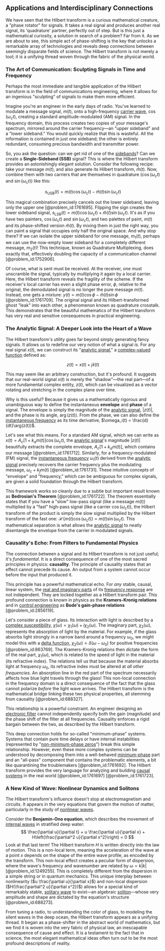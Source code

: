 ## Applications and Interdisciplinary Connections

We have seen that the Hilbert transform is a curious mathematical creature, a "phase rotator" for signals. It takes a real signal and produces another real signal, its 'quadrature' partner, perfectly out of step. But is this just a mathematical curiosity, a solution in search of a problem? Far from it. As we are about to see, this simple act of phase-shifting is the key that unlocks a remarkable array of technologies and reveals deep connections between seemingly disparate fields of science. The Hilbert transform is not merely a tool; it is a unifying thread woven through the fabric of the physical world.

### The Art of Communication: Sculpting Signals in Time and Frequency

Perhaps the most immediate and tangible application of the Hilbert transform is in the field of communications engineering, where it allows for an ingenious "sculpting" of signals to make them more efficient.

Imagine you're an engineer in the early days of radio. You've learned to modulate a message signal, $m(t)$, onto a high-frequency [carrier wave](@article_id:261152), $\cos(\omega_c t)$, creating a standard amplitude-modulated (AM) signal. In the frequency domain, this process creates two copies of your message's spectrum, mirrored around the carrier frequency—an "upper sideband" and a "lower sideband." You would quickly realize that this is wasteful. All the information is contained in just one sideband; the other is entirely redundant, consuming precious bandwidth and transmitter power.

So, you ask the question: can we get rid of one of the [sidebands](@article_id:260585)? Can we create a **Single-Sideband (SSB)** signal? This is where the Hilbert transform provides an astonishingly elegant solution. Consider the following recipe: take your message $m(t)$, and also generate its Hilbert transform, $\hat{m}(t)$. Now, combine them with two carriers that are themselves in quadrature ($\cos(\omega_c t)$ and $\sin(\omega_c t)$) like this:

$$s_{\text{USB}}(t) = m(t)\cos(\omega_c t) - \hat{m}(t)\sin(\omega_c t)$$

This magical combination precisely cancels out the lower sideband, leaving only the upper one [@problem_id:1761695]. Flipping the sign creates the lower sideband signal, $s_{\text{LSB}}(t) = m(t)\cos(\omega_c t) + \hat{m}(t)\sin(\omega_c t)$. It's as if you have two painters, $\cos(\omega_c t)$ and $\sin(\omega_c t)$, and two palettes of paint, $m(t)$ and its phase-shifted version $\hat{m}(t)$. By mixing them in just the right way, you can paint a signal that occupies only half the original space. And why stop there? If we can isolate the upper sideband for one message, $m_1(t)$, perhaps we can use the now-empty lower sideband for a completely different message, $m_2(t)$! This technique, known as Quadrature Multiplexing, does exactly that, effectively doubling the capacity of a communication channel [@problem_id:1752906].

Of course, what is sent must be received. At the receiver, one must unscramble the signal, typically by multiplying it again by a local carrier. Here, the Hilbert transform reveals the fragility of the scheme. If the receiver's local carrier has even a slight phase error, $\phi$, relative to the original, the demodulated signal is no longer the pure message $m(t)$. Instead, one gets a mixture: $y(t) = m(t)\cos\phi - \hat{m}(t)\sin\phi$ [@problem_id:1761709]. The original signal and its Hilbert-transformed ghost "leak" into each other, a phenomenon known as quadrature crosstalk. This demonstrates that the beautiful mathematics of the Hilbert transform has very real and sensitive consequences in practical engineering.

### The Analytic Signal: A Deeper Look into the Heart of a Wave

The Hilbert transform's utility goes far beyond simply generating fancy signals. It allows us to redefine our very notion of what a signal *is*. For any real signal $x(t)$, we can construct its "[analytic signal](@article_id:189600)," a [complex-valued function](@article_id:195560) defined as:

$$z(t) = x(t) + j\hat{x}(t)$$

This may seem like an arbitrary construction, but it's profound. It suggests that our real-world signal $x(t)$ is merely the "shadow"—the real part—of a more fundamental complex entity, $z(t)$, which can be visualized as a vector rotating and stretching in the complex plane over time.

Why is this useful? Because it gives us a mathematically rigorous and unambiguous way to define the instantaneous **envelope** and **phase** of a signal. The envelope is simply the magnitude of the [analytic signal](@article_id:189600), $|z(t)|$, and the phase is its angle, $\arg(z(t))$. From the phase, we can also define the [instantaneous frequency](@article_id:194737) as its time derivative, $\omega_i(t) = \frac{d}{dt}\arg(z(t))$.

Let's see what this means. For a standard AM signal, which we can write as $x(t)=A_c[1+k_a m(t)]\cos(\omega_c t)$, the [analytic signal](@article_id:189600)'s magnitude $|z(t)|$ beautifully extracts the complete envelope, $A_c[1+k_a m(t)]$, which contains our message [@problem_id:1761712]. Similarly, for a frequency-modulated (FM) signal, the [instantaneous frequency](@article_id:194737) $\omega_i(t)$ derived from the [analytic signal](@article_id:189600) precisely recovers the carrier frequency plus the modulating message, $\omega_c + k_f m(t)$ [@problem_id:1761731]. These intuitive concepts of "envelope" and "frequency," which can be ambiguous for complex signals, are given a solid foundation through the Hilbert transform.

This framework works so cleanly due to a subtle but important result known as **Bedrosian's Theorem** [@problem_id:1761722]. The theorem essentially states that if you have a "slow" low-pass signal (like a message $m(t)$) multiplied by a "fast" high-pass signal (like a carrier $\cos(\omega_c t)$), the Hilbert transform of the product is simply the slow signal multiplied by the Hilbert transform of the fast one: $\mathcal{H}\{m(t)\cos(\omega_c t)\} = m(t)\sin(\omega_c t)$. This mathematical separation is what allows the [analytic signal](@article_id:189600) to neatly disentangle the envelope from the carrier in modulated signals.

### Causality's Echo: From Filters to Fundamental Physics

The connection between a signal and its Hilbert transform is not just useful; it's *fundamental*. It is a direct consequence of one of the most sacred principles in physics: **causality**. The principle of causality states that an effect cannot precede its cause. An output from a system cannot occur before the input that produced it.

This principle has a powerful mathematical echo. For *any* stable, causal, linear system, the [real and imaginary parts](@article_id:163731) of its [frequency response](@article_id:182655) are not independent. They are locked together as a Hilbert transform pair. This profound connection is known in physics as the **Kramers-Kronig relations** and in [control engineering](@article_id:149365) as **Bode's gain-phase relations** [@problem_id:2856119].

Let's consider a piece of glass. Its interaction with light is described by a [complex susceptibility](@article_id:140805), $\chi(\omega) = \chi_1(\omega) + i\chi_2(\omega)$. The imaginary part, $\chi_2(\omega)$, represents the absorption of light by the material. For example, if the glass absorbs light strongly in a narrow band around a frequency $\omega_0$, we might model this with a [delta function](@article_id:272935), $\chi_2(\omega) \propto \delta(\omega-\omega_0)$ for positive frequencies [@problem_id:863769]. The Kramers-Kronig relations then dictate the form of the real part, $\chi_1(\omega)$, which is related to the speed of light in the material (its refractive index). The relations tell us that because the material absorbs light at frequency $\omega_0$, its refractive index must be altered at *all other frequencies*. An absorption line in the red part of the spectrum necessarily affects how blue light travels through the glass! This non-local connection in the frequency domain is a direct consequence of the fact that the glass cannot polarize *before* the light wave arrives. The Hilbert transform is the mathematical bridge linking these two physical properties, all stemming from causality [@problem_id:688327].

This relationship is a powerful constraint. An engineer designing an [electronic filter](@article_id:275597) cannot independently specify both the gain (magnitude) and the phase shift of the filter at all frequencies. Causality enforces a rigid bargain between the two, as described by the Hilbert transform.

This deep connection holds for so-called "minimum-phase" systems. Systems that contain pure time delays or have internal instabilities (represented by "[non-minimum-phase zeros](@article_id:165761)") break this simple relationship. However, even these more complex systems can be understood by decomposing them into a well-behaved [minimum-phase](@article_id:273125) part and an "all-pass" component that contains the problematic elements, a bit like quarantining the troublemakers [@problem_id:1761692]. The Hilbert transform provides the very language for analyzing and building [causal systems](@article_id:264420) in the real world [@problem_id:1761697] [@problem_id:1761723].

### A New Kind of Wave: Nonlinear Dynamics and Solitons

The Hilbert transform's influence doesn't stop at electromagnetism and circuits. It appears in the very equations that govern the motion of matter, particularly in the study of [nonlinear waves](@article_id:272597).

Consider the **Benjamin-Ono equation**, which describes the movement of [internal waves](@article_id:260554) in stratified deep water:
$$ \frac{\partial u}{\partial t} + u \frac{\partial u}{\partial x} + H\left(\frac{\partial^2 u}{\partial x^2}\right) = 0 $$
Look at that last term! The Hilbert transform $H$ is written directly into the law of motion. This is a non-local term, meaning the acceleration of the wave at a point $x$ depends on the shape of the entire wave profile, as encoded by the transform. This non-local effect creates a peculiar form of dispersion, where the wave's frequency and wavenumber are related by $\omega = k|k|$ [@problem_id:1249255]. This is completely different from the dispersion in a simple string or in quantum mechanics. This unique interplay between nonlinearity ($u \frac{\partial u}{\partial x}$) and non-local dispersion ($H(\frac{\partial^2 u}{\partial x^2})$) allows for a special kind of remarkably stable, [solitary wave](@article_id:273799) to exist—an algebraic [soliton](@article_id:139786)—whose very amplitude and shape are dictated by the equation's structure [@problem_id:688273].

From tuning a radio, to understanding the color of glass, to modeling the silent waves in the deep ocean, the Hilbert transform appears as a unifying thread. It began as a phase-shifter in the abstract world of mathematics, but we find it is woven into the very fabric of physical law, an inescapable consequence of cause and effect. It is a testament to the fact that in science, the most elegant mathematical ideas often turn out to be the most profound descriptions of reality.